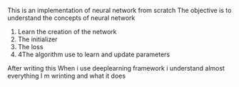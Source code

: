 This is an implementation of neural network from scratch
The objective is to understand the concepts of neural network
  1. Learn the creation of the network
  2. The initializer
  3. The loss
  4. 4The algorithm use to learn and update parameters

After writing this When i use deeplearning framework i understand 
almost everything I m wrinting and what it does
